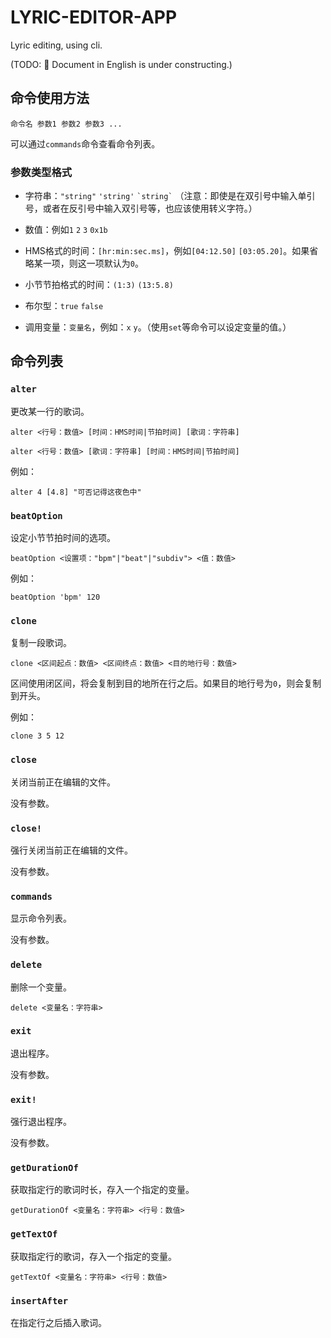 # LYRIC-EDITOR-APP

Lyric editing, using cli.

(TODO: 🚧 Document in English is under constructing.)

## 命令使用方法

```
命令名 参数1 参数2 参数3 ...
```

可以通过`commands`命令查看命令列表。

### 参数类型格式

 - 字符串：`"string"` `'string'` <code>&#x60;string&#x60;</code>
    （注意：即使是在双引号中输入单引号，或者在反引号中输入双引号等，也应该使用转义字符。）

 - 数值：例如`1` `2` `3` `0x1b`

 - HMS格式的时间：`[hr:min:sec.ms]`，例如`[04:12.50]` `[03:05.20]`。如果省略某一项，则这一项默认为`0`。

 - 小节节拍格式的时间：`(1:3)` `(13:5.8)`

 - 布尔型：`true` `false`

 - 调用变量：`变量名`，例如：`x` `y`。（使用`set`等命令可以设定变量的值。）

## 命令列表

### `alter`

更改某一行的歌词。

```
alter <行号：数值> [时间：HMS时间|节拍时间] [歌词：字符串]
```

```
alter <行号：数值> [歌词：字符串] [时间：HMS时间|节拍时间]
```

例如：

```
alter 4 [4.8] "可否记得这夜色中"
```

### `beatOption`

设定小节节拍时间的选项。

```
beatOption <设置项："bpm"|"beat"|"subdiv"> <值：数值>
```

例如：

```
beatOption 'bpm' 120
```

### `clone`

复制一段歌词。

```
clone <区间起点：数值> <区间终点：数值> <目的地行号：数值>
```

区间使用闭区间，将会复制到目的地所在行之后。如果目的地行号为`0`，则会复制到开头。

例如：

```
clone 3 5 12
```

### `close`

关闭当前正在编辑的文件。

没有参数。

### `close!`

强行关闭当前正在编辑的文件。

没有参数。

### `commands`

显示命令列表。

没有参数。

### `delete`

删除一个变量。

```
delete <变量名：字符串>
```

### `exit`

退出程序。

没有参数。

### `exit!`

强行退出程序。

没有参数。

### `getDurationOf`

获取指定行的歌词时长，存入一个指定的变量。

```
getDurationOf <变量名：字符串> <行号：数值>
```

### `getTextOf`

获取指定行的歌词，存入一个指定的变量。

```
getTextOf <变量名：字符串> <行号：数值>
```

### `insertAfter`

在指定行之后插入歌词。
